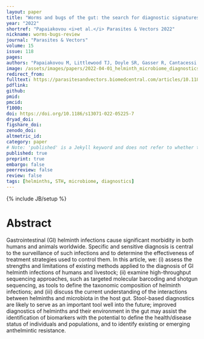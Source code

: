 ```yaml
---
layout: paper
title: "Worms and bugs of the gut: the search for diagnostic signatures using barcoding, and metagenomics–metabolomics"
year: "2022"
shortref: "Papaiakovou <i>et al.</i> Parasites & Vectors 2022"
nickname: worms-bugs-review
journal: "Parasites & Vectors"
volume: 15
issue: 118
pages:
authors: "Papaiakovou M, Littlewood TJ, Doyle SR, Gasser R, Cantacessi C"
image: /assets/images/papers/2022-04-01_helminth_microbiome_diagnostics.png
redirect_from:
fulltext: https://parasitesandvectors.biomedcentral.com/articles/10.1186/s13071-022-05225-7
pdflink:
github:
pmid:
pmcid:
f1000:
doi: https://doi.org/10.1186/s13071-022-05225-7
dryad_doi:
figshare_doi:
zenodo_doi:
altmetric_id:
category: paper
# Note: 'published' is a Jekyll keyword and does not refer to whether the paper is published, but rather to whether this Markdown should be part of the rendered site.
published: true
preprint: true
embargo: false
peerreview: false
review: false
tags: [helminths, STH, microbiome, diagnostics]
---
```

{% include JB/setup %}

# Abstract

Gastrointestinal (GI) helminth infections cause significant morbidity in both humans and animals worldwide. Specific and sensitive diagnosis is central to the surveillance of such infections and to determine the effectiveness of treatment strategies used to control them. In this article, we: (i) assess the strengths and limitations of existing methods applied to the diagnosis of GI helminth infections of humans and livestock; (ii) examine high-throughput sequencing approaches, such as targeted molecular barcoding and shotgun sequencing, as tools to define the taxonomic composition of helminth infections; and (iii) discuss the current understanding of the interactions between helminths and microbiota in the host gut. Stool-based diagnostics are likely to serve as an important tool well into the future; improved diagnostics of helminths and their environment in the gut may assist the identification of biomarkers with the potential to define the health/disease status of individuals and populations, and to identify existing or emerging anthelmintic resistance.
